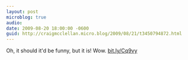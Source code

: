 ```yaml
---
layout: post
microblog: true
audio: 
date: 2009-08-20 18:00:00 -0600
guid: http://craigmcclellan.micro.blog/2009/08/21/t3450794872.html
---
```

Oh, it should it'd be funny, but it is!  Wow.  [bit.ly/Cq9vy](http://bit.ly/Cq9vy)
